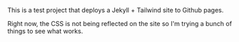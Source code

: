 This is a test project that deploys a Jekyll + Tailwind site to Github pages.

Right now, the CSS is not being reflected on the site so I'm trying a bunch of things to see what works.
